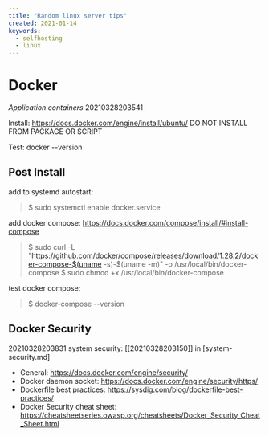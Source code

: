 ```yaml
---
title: "Random linux server tips"
created: 2021-01-14
keywords:
  - selfhosting
  - linux
---
```

# Docker
*Application containers* 20210328203541

Install: https://docs.docker.com/engine/install/ubuntu/
DO NOT INSTALL FROM PACKAGE OR SCRIPT

Test: docker --version

## Post Install
add to systemd autostart:
> $ sudo systemctl enable docker.service

add docker compose: https://docs.docker.com/compose/install/#install-compose

> $ sudo curl -L "https://github.com/docker/compose/releases/download/1.28.2/docker-compose-$(uname -s)-$(uname -m)" -o /usr/local/bin/docker-compose
> $ sudo chmod +x /usr/local/bin/docker-compose

test docker compose: 
> $ docker-compose --version

## Docker Security
20210328203831
system security: [[20210328203150]] in [system-security.md]
* General: https://docs.docker.com/engine/security/
* Docker daemon socket: https://docs.docker.com/engine/security/https/
* Dockerfile best practices: https://sysdig.com/blog/dockerfile-best-practices/
* Docker Security cheat sheet: https://cheatsheetseries.owasp.org/cheatsheets/Docker_Security_Cheat_Sheet.html